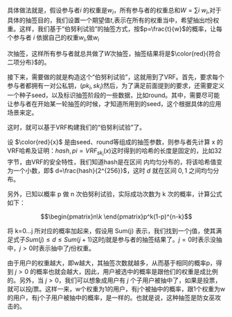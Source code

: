 具体做法就是，假设参与者$i$ 的权重是$w_i$，所有参与者的权重总和$W=\sum$$i$ $w_i$,对于具体的抽签目的，我们设置一个期望值$t$,表示在所有的权重当中，希望抽出$t$份权重。这样，我们基于“伯努利试验”的抽签方式，按$p=\frac{t}{w}$的概率，让每个参与者 $i$ 依据自己的权重$w_i$,做$w_i$

 次抽签，这样所有参与者就总共做了$W$次抽签，抽签结果将是$\color{red}{符合二项分布}$的。

 接下来，需要做的就是构造这个“伯努利试验”，这就用到了VRF。首先，要求每个参与者都拥有一对公私钥，$(pk_i,sk_i)$然后，为了满足前面提到的要求，还需要定义一个种子seed，以及标识抽签阶段的一些数据，比如round。其中，需要尽可能让参与者在开始某一轮抽签的时候，才知道所用到的seed，这个根据具体的应用场景来定。

 这时，就可以基于VRF构建我们的“伯努利试验”了。

 设 $\color{red}{x}$ 是由seed、round等组成的抽签参数，则参与者先计算 x 的VRF哈希及证明：$hash,pi = VRF_{sk_i}(x)$这时得到的哈希的长度是固定的，比如32字节，由VRF的安全特性，我们知道hash是在区间 内均匀分布的，将该哈希值变为一个小数，即$ d=\frac{hash}{2^{256}}$，这时 $d$ 就在区间 $0,1$ 之间均匀分布。

 另外，已知以概率 p 做 n 次伯努利试验，实际成功次数为 k 次的概率，计算公式如下：

$$\begin{pmatrix}n\k \end{pmatrix}p^k(1-p)^{n-k}$$

将 k=0...j 所对应的概率加起来，假设用 Sum(j) 表示，我们找到一个j值，使其满足式子$Sum(j)\leq{d}\leq{Sum(j+1)}$这时$j$就是参与者的抽签结果了。$j=0$时表示没抽中，$j>0$时表示抽中了$j$份权重。

由于用户的权重越大，即w越大，其抽签次数就越多，从而基于相同的概率p，得到 $j>0$ 的概率也就会越大，因此，用户被选中的概率是跟他们的权重是成比例的。另外，当 $j>0$，我们可以想象成用户有 $j$ 个子用户被抽中了，如果是投票，就可以投$j$票。这样一来，w个权重为1的用户，有j个被抽中的概率，跟1个权重为w的用户，有j个子用户被抽中的概率，是一样的。也就是说，这种抽签是防女巫攻击的。